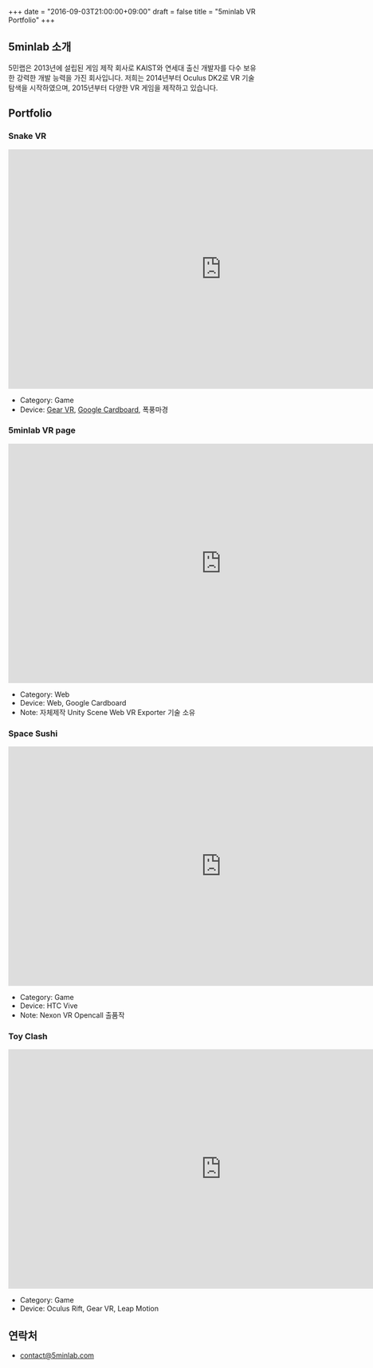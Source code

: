 +++
date = "2016-09-03T21:00:00+09:00"
draft = false
title = "5minlab VR Portfolio"
+++

## 5minlab 소개

5민랩은 2013년에 설립된 게임 제작 회사로 KAIST와 연세대 출신 개발자를 다수 보유한 강력한 개발 능력을 가진 회사입니다.
저희는 2014년부터 Oculus DK2로 VR 기술 탐색을 시작하였으며, 2015년부터 다양한 VR 게임을 제작하고 있습니다.


## Portfolio

### Snake VR

<iframe width="854" height="480" src="https://www.youtube.com/embed/KLzbNyUvYp0" frameborder="0" allowfullscreen></iframe>

* Category: Game
* Device: [Gear VR](https://www.oculus.com/experiences/gear-vr/992503684170594/), [Google Cardboard](https://play.google.com/store/apps/details?id=com.Fiveminlab.SnakeVR&hl=ko), 폭풍마경


### 5minlab VR page

<iframe width="854" height="480" src="http://vr.5minlab.com/" frameborder="0" allowfullscreen></iframe>

* Category: Web
* Device: Web, Google Cardboard
* Note: 자체제작 Unity Scene Web VR Exporter 기술 소유


### Space Sushi

<iframe width="854" height="480" src="https://www.youtube.com/embed/5vxO8W2idOQ" frameborder="0" allowfullscreen></iframe>

* Category: Game
* Device: HTC Vive
* Note: Nexon VR Opencall 출품작


### Toy Clash

<iframe width="854" height="480" src="https://www.youtube.com/embed/fWpcxBT8UJ0" frameborder="0" allowfullscreen></iframe>

* Category: Game
* Device: Oculus Rift, Gear VR, Leap Motion


## 연락처

* contact@5minlab.com
